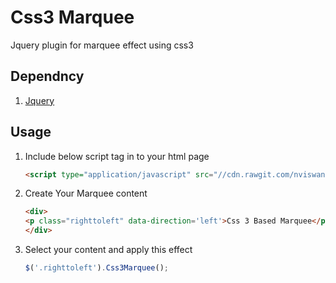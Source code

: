 # Css3 Marquee
Jquery plugin for marquee effect using css3



## Dependncy	

1. [Jquery](http://code.jquery.com/jquery-1.9.1.js)



## Usage

1. Include below script tag in to your html page
   ```html
   <script type="application/javascript" src="//cdn.rawgit.com/nviswanathan/Css3Marquee/master/marquee.js"></script>
   ```
2. Create Your Marquee content
   ```html
   <div>
   <p class="righttoleft" data-direction='left'>Css 3 Based Marquee</p>
   </div>
   ```
3. Select your content and apply this effect
   ```javascript
   $('.righttoleft').Css3Marquee();
   ```
